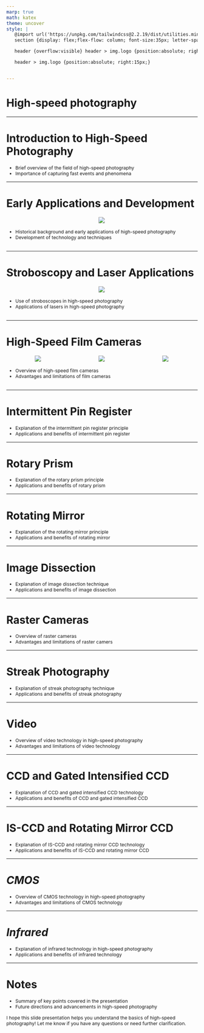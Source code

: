 ```yaml
---
marp: true
math: katex
theme: uncover
style: |
   @import url('https://unpkg.com/tailwindcss@2.2.19/dist/utilities.min.css');
   section {display: flex;flex-flow: column; font-size:35px; letter-spacing:1.4px;}

   header {overflow:visible} header > img.logo {position:absolute; right:15px;}

   header > img.logo {position:absolute; right:15px;}


---
```

<!-- backgroundColor: white -->
<!-- _class: lead -->

 # **High-speed photography**

---
<style scoped>p,li {font-size:0.92em}</style>

 # Introduction to High-Speed Photography

- Brief overview of the field of high-speed photography
- Importance of capturing fast events and phenomena

---
<style scoped>p,li {font-size:0.88em}</style>

 # Early Applications and Development
<div style='flex:1 1 auto; min-height:0;' class="grid grid-cols-8 gap-4">
<div style='display:flex; flex-flow:column; min-height:0;' class="col-span-4">

<div style="display: flex; flex: 1 1 auto; flex-flow: row; min-height: 0"><div style="display: flex; flex: 1 1 auto; justify-content: center;min-height:0;min-width:0; margin-bottom:0.1em;;margin-right:0.15em">
<img style='object-fit: contain; max-height:100%; max-width:100%; background-color: rgba(0,0,0,0);' src='https://upload.wikimedia.org/wikipedia/commons/thumb/e/e9/Tumbler_Snapper_rope_tricks.jpg/220px-Tumbler_Snapper_rope_tricks.jpg'/>
</div>
</div>

</div>

<div style='display:flex; flex-flow:column; min-height:0;' class="col-span-4">

- Historical background and early applications of high-speed photography
- Development of technology and techniques
</div>

</div>


---
<style scoped>p,li {font-size:0.88em}</style>

 # Stroboscopy and Laser Applications
<div style='flex:1 1 auto; min-height:0;' class="grid grid-cols-8 gap-4">
<div style='display:flex; flex-flow:column; min-height:0;' class="col-span-4">

<div style="display: flex; flex: 1 1 auto; flex-flow: row; min-height: 0"><div style="display: flex; flex: 1 1 auto; justify-content: center;min-height:0;min-width:0; margin-bottom:0.1em;;margin-right:0.15em">
<img style='object-fit: contain; max-height:100%; max-width:100%; background-color: rgba(0,0,0,0);' src='https://upload.wikimedia.org/wikipedia/commons/thumb/2/23/Bullet_coming_from_S%26W.jpg/220px-Bullet_coming_from_S%26W.jpg'/>
</div>
</div>

</div>

<div style='display:flex; flex-flow:column; min-height:0;' class="col-span-4">

- Use of stroboscopes in high-speed photography
- Applications of lasers in high-speed photography
</div>

</div>


---
<style scoped>p,li {font-size:0.80em}</style>

 # High-Speed Film Cameras
<div style='flex:1 1 auto; min-height:0;' class="grid grid-cols-8 gap-4">
<div style='display:flex; flex-flow:column; min-height:0;' class="col-span-4">

<div style="display: flex; flex: 1 1 auto; flex-flow: row; min-height: 0"><div style="display: flex; flex: 1 1 auto; justify-content: center;min-height:0;min-width:0; margin-bottom:0.1em;;margin-right:0.15em">
<img style='object-fit: contain; max-height:100%; max-width:100%; background-color: rgba(0,0,0,0);' src='https://upload.wikimedia.org/wikipedia/commons/thumb/9/96/High_speed_photography.jpg/170px-High_speed_photography.jpg'/>
</div>
<div style="display: flex; flex: 1 1 auto; justify-content: center;min-height:0;min-width:0; margin-bottom:0.1em;;margin-right:0.15em">
<img style='object-fit: contain; max-height:100%; max-width:100%; background-color: rgba(0,0,0,0);' src='https://upload.wikimedia.org/wikipedia/commons/thumb/a/a6/Waterdrops_%284648726722%29.jpg/170px-Waterdrops_%284648726722%29.jpg'/>
</div>
<div style="display: flex; flex: 1 1 auto; justify-content: center;min-height:0;min-width:0; margin-bottom:0.1em;;margin-right:0.15em">
<img style='object-fit: contain; max-height:100%; max-width:100%; background-color: rgba(0,0,0,0);' src='https://upload.wikimedia.org/wikipedia/commons/thumb/e/ef/Exhaust_fan2.jpg/170px-Exhaust_fan2.jpg'/>
</div>
</div>

</div>

<div style='display:flex; flex-flow:column; min-height:0;' class="col-span-4">

- Overview of high-speed film cameras
- Advantages and limitations of film cameras
</div>

</div>


---
<style scoped>p,li {font-size:0.92em}</style>

 # Intermittent Pin Register
- Explanation of the intermittent pin register principle
- Applications and benefits of intermittent pin register


---
<style scoped>p,li {font-size:0.92em}</style>

 # **Rotary Prism**
- Explanation of the rotary prism principle
- Applications and benefits of rotary prism


---
<style scoped>p,li {font-size:0.92em}</style>

 # Rotating Mirror
- Explanation of the rotating mirror principle
- Applications and benefits of rotating mirror


---
<style scoped>p,li {font-size:0.92em}</style>

 # Image Dissection

- Explanation of image dissection technique
- Applications and benefits of image dissection

---
<style scoped>p,li {font-size:0.92em}</style>

 # Raster Cameras

- Overview of raster cameras
- Advantages and limitations of raster camers

---
<style scoped>p,li {font-size:0.92em}</style>

 # Streak Photography
- Explanation of streak photography technique
- Applications and benefits of streak photography


---
<style scoped>p,li {font-size:0.92em}</style>

 # **Video**
- Overview of video technology in high-speed photography
- Advantages and limitations of video technology


---
<style scoped>p,li {font-size:0.92em}</style>

 # CCD and Gated Intensified CCD

- Explanation of CCD and gated intensified CCD technology
- Applications and benefits of CCD and gated intensified CCD

---
<style scoped>p,li {font-size:0.92em}</style>

 # **IS-CCD and Rotating Mirror CCD**
- Explanation of IS-CCD and rotating mirror CCD technology
- Applications and benefits of IS-CCD and rotating mirror CCD


---
<style scoped>p,li {font-size:0.92em}</style>

 # _CMOS_

- Overview of CMOS technology in high-speed photography
- Advantages and limitations of CMOS technology

---
<style scoped>p,li {font-size:0.92em}</style>

 # _Infrared_
- Explanation of infrared technology in high-speed photography
- Applications and benefits of infrared technology


---
<style scoped>p,li {font-size:0.88em}</style>

 # Notes
- Summary of key points covered in the presentation
- Future directions and advancements in high-speed photography

I hope this slide presentation helps you understand the basics of high-speed photography! Let me know if you have any questions or need further clarification.

